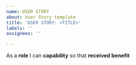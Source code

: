 ```yaml
---
name: USER STORY
about: User Story template
title: 'USER STORY: <TITLE>'
labels: ''
assignees: ''

---
```


As a **role** I can **capability** so that **received benefit**
